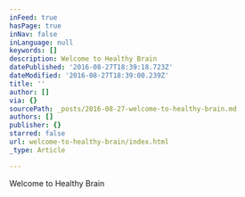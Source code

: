 ```yaml
---
inFeed: true
hasPage: true
inNav: false
inLanguage: null
keywords: []
description: Welcome to Healthy Brain
datePublished: '2016-08-27T18:39:18.723Z'
dateModified: '2016-08-27T18:39:00.239Z'
title: ''
author: []
via: {}
sourcePath: _posts/2016-08-27-welcome-to-healthy-brain.md
authors: []
publisher: {}
starred: false
url: welcome-to-healthy-brain/index.html
_type: Article

---
```

Welcome to Healthy Brain